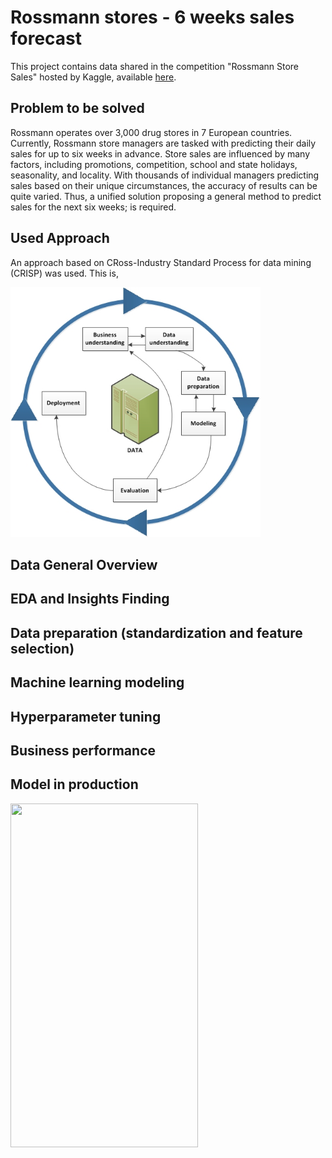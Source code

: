 # Rossmann stores - 6 weeks sales forecast

This project contains data shared in the competition "Rossmann Store Sales" hosted by Kaggle, available [here](https://www.kaggle.com/c/rossmann-store-sales).

## Problem to be solved 

Rossmann operates over 3,000 drug stores in 7 European countries. Currently, Rossmann store managers are tasked with predicting their daily sales for up to six weeks in advance. Store sales are influenced by many factors, including promotions, competition, school and state holidays, seasonality, and locality. With thousands of individual managers predicting sales based on their unique circumstances, the accuracy of results can be quite varied. Thus, a unified solution proposing a general method to predict sales for the next six weeks; is required. 

## Used Approach

An approach based on CRoss-Industry Standard Process for data mining (CRISP) was used. This is, 

<img src="img/IBM.jpg" width="400" height="400" />


## Data General Overview

## EDA and Insights Finding

## Data preparation (standardization and feature selection)

## Machine learning modeling

## Hyperparameter tuning

## Business performance

## Model in production

<img src="bot.gif" width="300" height="550" />
